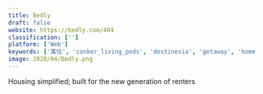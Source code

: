 ```yaml
---
title: Bedly
draft: false 
website: https://bedly.com/404
classification: ['']
platform: ['Web']
keywords: ['寓住', 'conker_living_pods', 'destinesia', 'getaway', 'homes_&_villas', 'housewecan', 'joshua_tree_residence', 'life_house', 'muji_hut', 'nomad_house', 'outsite', 'padmapper', 'plansmatter', 'remote_year', 'skill_swipe', 'startupbnb', 'staytony', 'tourpickr', 'yuzhu_', 'zeus_living']
image: 2020/04/Bedly.png
---
```

Housing simplified; built for the new generation of renters